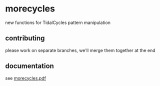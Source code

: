 # morecycles

new functions for TidalCycles pattern manipulation

## contributing

please work on separate branches, we'll merge them together at the end

## documentation

see [morecycles.pdf](morecycles.pdf)
